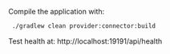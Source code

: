 Compile the application with:

```bash
 ./gradlew clean provider:connector:build
```

Test health at: http://localhost:19191/api/health
